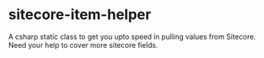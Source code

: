 # sitecore-item-helper
A csharp static class to get you upto speed in pulling values from Sitecore. Need your help to cover more sitecore fields.
